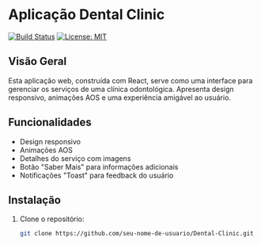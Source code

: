 # Aplicação Dental Clinic

[![Build Status](https://travis-ci.org/seu-nome-de-usuario/Dental-Clinic.svg?branch=main)](https://travis-ci.org/seu-nome-de-usuario/Dental-Clinic)
[![License: MIT](https://img.shields.io/badge/License-MIT-yellow.svg)](https://opensource.org/licenses/MIT)

## Visão Geral

Esta aplicação web, construída com React, serve como uma interface para gerenciar os serviços de uma clínica odontológica. Apresenta design responsivo, animações AOS e uma experiência amigável ao usuário.

## Funcionalidades

- Design responsivo
- Animações AOS
- Detalhes do serviço com imagens
- Botão "Saber Mais" para informações adicionais
- Notificações "Toast" para feedback do usuário

## Instalação

1. Clone o repositório:

   ```bash
   git clone https://github.com/seu-nome-de-usuario/Dental-Clinic.git
